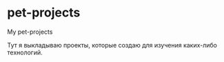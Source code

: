 # pet-projects
My pet-projects

Тут я выкладываю проекты, которые создаю для изучения каких-либо технологий.
